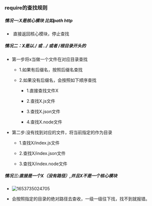 ### require的查找规则

##### 情况一:X是核心模块 比如path http 

- ​	直接返回核心模块，停止查找

##### 情况二：X是以./ 或 ../ 或者 /根目录开头的

- 第一步将x当做一个文件在对应目录查找

  - 1.如果有后缀名，按照后缀名查找

  - 2.如果没有后缀名，会按照如下顺序查找

    - 1.直接查找文件X

    - 2.查找X.js文件

    - 3.查找X.json文件

    - 4.查找X.node文件

- 第二步:没有找到对应的文件，将当前指定的作为目录

  - 1.查找X/index.js文件

  - 2.查找X/index.json文件

  - 3.查找X/index.node文件

    

#####  情况三:直接是一个X（没有路径）,并且X不是一个核心模块

- ![1653735024705](C:\Users\18367\AppData\Roaming\Typora\typora-user-images\1653735024705.png)

- ​	会按照指定的目录的绝对路径去查收，一级一级往下找，找不到就报错。

